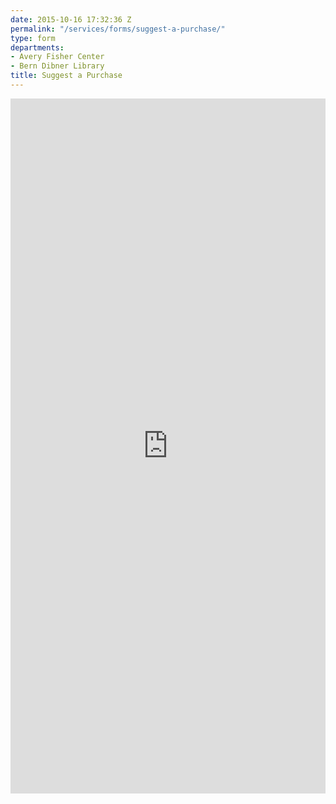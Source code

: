 ```yaml
---
date: 2015-10-16 17:32:36 Z
permalink: "/services/forms/suggest-a-purchase/"
type: form
departments:
- Avery Fisher Center
- Bern Dibner Library
title: Suggest a Purchase
---
```


<iframe style="margin: 0; padding: 0; border: none; width: 100%; min-height: 1112px;" src="https://nyu.qualtrics.com/jfe5/preview/SV_ba7qCMpPl8D24C1"> </iframe>